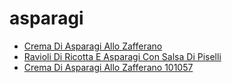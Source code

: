 # asparagi

 * [Crema Di Asparagi Allo Zafferano](../../index/c/crema-di-asparagi-allo-zafferano-101057.json)
 * [Ravioli Di Ricotta E Asparagi Con Salsa Di Piselli](../../index/r/ravioli-di-ricotta-e-asparagi-con-salsa-di-piselli-232093.json)
 * [Crema Di Asparagi Allo Zafferano 101057](../../index/c/crema-di-asparagi-allo-zafferano-101057.json)
